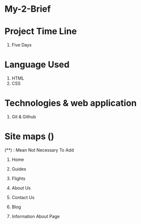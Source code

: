 # My-2-Brief


#  Project Time Line
1. Five Days

# Language Used 
1. HTML
2. CSS

# Technologies & web application 
1. Git & Github


# Site maps ()
(**) : Mean Not Necessary To Add 

1. Home
2. Guides
3. Flights
4. About Us
5. Contact Us

6. Blog
7. Information About Page
                